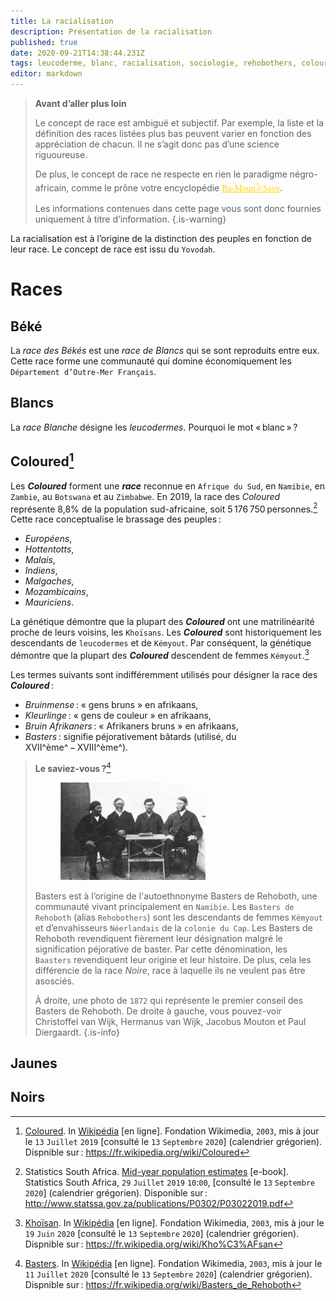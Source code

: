 ```yaml
---
title: La racialisation
description: Présentation de la racialisation
published: true
date: 2020-09-21T14:38:44.231Z
tags: leucoderme, blanc, racialisation, sociologie, rehobothers, coloured, blanche, couleur, gens de couleur, basters de rehoboth, baasters, basters, bruinmense, kleurlinge, bruin afrikaners
editor: markdown
---
```


> **Avant d’aller plus loin**
>
> Le concept de race est ambiguë et subjectif. Par exemple, la liste et la définition des races listées plus bas peuvent varier en fonction des appréciation de chacun.
> Il ne s’agit donc pas d’une science riguoureuse. 
>
> De plus, le concept de race ne respecte en rien le paradigme négro-africain, comme le prône votre encyclopédie <a href="/fr/home" style="font-family:'Yatra One', 'PT-Serif', serif;color: gold" >Ba-Moun𓅝Save</a>.
>
> Les informations contenues dans cette page vous sont donc fournies uniquement à titre d’information.
{.is-warning}

La racialisation est à l’origine de la distinction des peuples en fonction de leur race. Le concept de race est issu du `Yovodah`.

# Races

## Béké

La *race des Békés* est une *race de Blancs* qui se sont reproduits entre eux.
Cette race forme une communauté qui domine économiquement les `Département d’Outre-Mer Français`.

## Blancs

La *race Blanche* désigne les *leucodermes*.
Pourquoi le mot « blanc » ?

## Coloured[^1]

Les ***Coloured*** forment une ***race*** reconnue en `Afrique du Sud`, en `Namibie`, en `Zambie`, au `Botswana` et au `Zimbabwe`. En 2019, la race des *Coloured* représente 8,8% de la population sud-africaine, soit 5 176 750 personnes.[^12]
Cette race conceptualise le brassage des peuples :

- *Européens*,
- *Hottentotts*,
- *Malais*,
- *Indiens*,
- *Malgaches*,
- *Mozambicains*,
- *Mauriciens*.

La génétique démontre que la plupart des ***Coloured*** ont une matrilinéarité proche de leurs voisins, les `Khoïsans`. Les ***Coloured*** sont historiquement les descendants de `leucodermes` et de `Kémyout`. Par conséquent, la génétique démontre que la plupart des ***Coloured*** descendent de femmes `Kémyout`.[^17]

Les termes suivants sont indifféremment utilisés pour désigner la race des ***Coloured*** :

- *Bruinmense* : « gens bruns » en afrikaans,
- *Kleurlinge* : « gens de couleur » en afrikaans,
- *Bruin Afrikaners* : « Afrikaners bruns » en afrikaans,
- *Basters* : signifie péjorativement bâtards (utilisé, du XVII^ème^ − XVIII^ème^).


> **Le saviez-vous ?**[^2]
>
><figure class="image image-style-align-right image_resized" style="width: 50%;"><img src="/images/population/baasters/1872_baasters-paul-diergaardt-jacobus-mouton-hermanus-van-wijk-and-christoffel-van-wijk_public-domain.jpg"></figure>
>
> Basters est à l’origine de l'autoethnonyme Basters de Rehoboth, une communauté vivant principalement en `Namibie`.
> Les `Basters de Rehoboth` (alias `Rehobothers`) sont les descendants de femmes `Kémyout` et d’envahisseurs `Néerlandais` de la `colonie du Cap`. Les Basters de Rehoboth revendiquent fièrement leur désignation malgré le signification péjorative de baster. Par cette dénomination, les `Baasters` revendiquent leur origine et leur histoire. De plus, cela les différencie de la race *Noire*, race à laquelle ils ne veulent pas être asosciés.
>
> À droite, une photo de `1872` qui représente le premier conseil des Basters de Rehoboth. De droite à gauche, vous pouvez-voir Christoffel van Wijk, Hermanus van Wijk, Jacobus Mouton et Paul Diergaardt.
{.is-info}

## Jaunes

## Noirs

[^1]: [Coloured](https://fr.wikipedia.org/wiki/Coloured). In [Wikipédia](https://wikipedia.org) [en ligne]. Fondation Wikimedia, `2003`, mis à jour le `13` `Juillet` `2019` [consulté le `13` `Septembre` `2020`] (calendrier grégorien). Dispnible sur : https://fr.wikipedia.org/wiki/Coloured

[^2]: [Basters](https://fr.wikipedia.org/wiki/Basters_de_Rehoboth). In [Wikipédia](https://wikipedia.org) [en ligne]. Fondation Wikimedia, `2003`, mis à jour le `11` `Juillet` `2020` [consulté le `13` `Septembre` `2020`] (calendrier grégorien). Dispnible sur : https://fr.wikipedia.org/wiki/Basters_de_Rehoboth

[^12]: Statistics South Africa. [Mid-year population estimates](http://www.statssa.gov.za/publications/P0302/P03022019.pdf) [e-book]. Statistics South Africa, `29` `Juillet` `2019` `10`:`00`, [consulté le `13` `Septembre` `2020`] (calendrier grégorien). Disponible sur : http://www.statssa.gov.za/publications/P0302/P03022019.pdf

[^17]: [Khoïsan](https://fr.wikipedia.org/wiki/Kho%C3%AFsan). In [Wikipédia](https://wikipedia.org) [en ligne]. Fondation Wikimedia, `2003`, mis à jour le `19` `Juin` `2020` [consulté le `13` `Septembre` `2020`] (calendrier grégorien). Dispnible sur : https://fr.wikipedia.org/wiki/Kho%C3%AFsan
